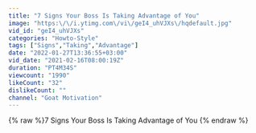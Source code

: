```yaml
---
title: "7 Signs Your Boss Is Taking Advantage of You"
image: "https:\/\/i.ytimg.com\/vi\/geI4_uhVJXs\/hqdefault.jpg"
vid_id: "geI4_uhVJXs"
categories: "Howto-Style"
tags: ["Signs","Taking","Advantage"]
date: "2022-01-27T13:36:55+03:00"
vid_date: "2021-02-16T08:00:19Z"
duration: "PT4M34S"
viewcount: "1990"
likeCount: "32"
dislikeCount: ""
channel: "Goat Motivation"
---
```

{% raw %}7 Signs Your Boss Is Taking Advantage of You {% endraw %}

